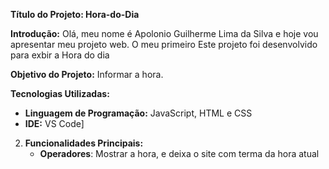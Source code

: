 

**Título do Projeto: Hora-do-Dia**

**Introdução:**
Olá, meu nome é Apolonio Guilherme Lima da Silva e hoje vou apresentar meu projeto web. O meu primeiro Este projeto foi desenvolvido para exbir a Hora do dia

**Objetivo do Projeto:**
Informar a hora.

**Tecnologias Utilizadas:**
- **Linguagem de Programação:** JavaScript, HTML e CSS
- **IDE:** VS Code]

2. **Funcionalidades Principais:**
   - **Operadores**: Mostrar a hora, e deixa o site com terma da hora atual

